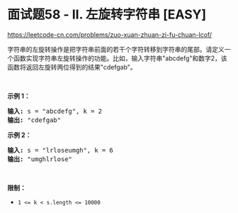 # 面试题58 - II. 左旋转字符串 [EASY]

<https://leetcode-cn.com/problems/zuo-xuan-zhuan-zi-fu-chuan-lcof/>

字符串的左旋转操作是把字符串前面的若干个字符转移到字符串的尾部。请定义一个函数实现字符串左旋转操作的功能。比如，输入字符串"abcdefg"和数字2，该函数将返回左旋转两位得到的结果"cdefgab"。

&nbsp;

**示例 1：**

<pre><strong>输入:</strong> s = "abcdefg", k = 2
<strong>输出: </strong>"cdefgab"
</pre>

**示例 2：**

<pre><strong>输入:</strong> s = "lrloseumgh", k = 6
<strong>输出: </strong>"umghlrlose"
</pre>

&nbsp;

**限制：**

* `1 <= k < s.length <= 10000`
